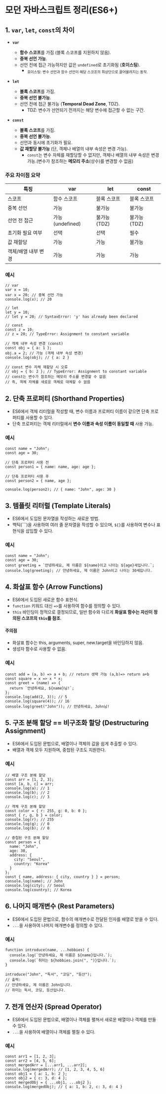 # 모던 자바스크립트 정리(ES6+)

## 1. `var`, `let`, `const`의 차이
- **`var`**
  - **함수 스코프**를 가짐 (블록 스코프를 지원하지 않음).
  - **중복 선언 가능**.
  - 선언 전에 접근 가능하지만 값은 `undefined`로 초기화됨 (**호이스팅**).
    - <sub>호이스팅: 변수 선언과 함수 선언이 해당 스코프의 최상단으로 끌어올려지는 동작.</sub>

- **`let`**
  - **블록 스코프**를 가짐.
  - **중복 선언 불가능**.
  - 선언 전에 접근 불가능 (**Temporal Dead Zone**, TDZ).
    - TDZ: 변수가 선언되기 전까지는 해당 변수에 접근할 수 없는 구간.

- **`const`**
  - **블록 스코프**를 가짐.
  - **중복 선언 불가능**.
  - 선언과 동시에 초기화가 필요.
  - **값 재할당 불가능** (단, 객체나 배열의 내부 속성은 변경 가능).
    - `const`는 변수 자체를 재할당할 수 없지만, 객체나 배열의 내부 속성은 변경 가능.(변수가 참조하는 **메모리 주소**(상수)를 변경할 수 없음)

### 주요 차이점 요약

<table>
  <thead>
    <tr>
      <th>특징</th>
      <th>var</th>
      <th>let</th>
      <th>const</th>
    </tr>
  </thead>
  <tbody>
    <tr>
      <td>스코프</td>
      <td>함수 스코프</td>
      <td>블록 스코프</td>
      <td>블록 스코프</td>
    </tr>
    <tr>
      <td>중복 선언</td>
      <td>가능</td>
      <td>불가능</td>
      <td>불가능</td>
    </tr>
    <tr>
      <td>선언 전 접근</td>
      <td>가능 (undefined)</td>
      <td>불가능 (TDZ)</td>
      <td>불가능 (TDZ)</td>
    </tr>
    <tr>
      <td>초기화 필요 여부</td>
      <td>선택</td>
      <td>선택</td>
      <td>필수</td>
    </tr>
    <tr>
      <td>값 재할당</td>
      <td>가능</td>
      <td>가능</td>
      <td>불가능</td>
    </tr>
    <tr>
      <td>객체/배열 내부 변경</td>
      <td>가능</td>
      <td>가능</td>
      <td>가능</td>
    </tr>
  </tbody>
</table>

### 예시
```
// var
var x = 10;
var x = 20; // 중복 선언 가능
console.log(x); // 20

// let
let y = 10;
// let y = 20; // SyntaxError: 'y' has already been declared

// const
const z = 10;
// z = 20; // TypeError: Assignment to constant variable

// 객체 내부 속성 변경 (const)
const obj = { a: 1 };
obj.a = 2; // 가능 (객체 내부 속성 변경)
console.log(obj); // { a: 2 }

// const 변수 자체 재할당 시 오류
// obj = { b: 2 }; // TypeError: Assignment to constant variable
// const는 변수가 참조하는 메모리 주소를 변경할 수 없음
// 즉, 객체 자체를 새로운 객체로 대체할 수 없음
```

## 2. 단축 프로퍼티 (Shorthand Properties)
- ES6에서 객체 리터럴을 작성할 때, 변수 이름과 프로퍼티 이름이 같으면 단축 프로퍼티를 사용할 수 있다.
- 단축 프로퍼티는 객체 리터럴에서 **변수 이름과 속성 이름이 동일할 때** 사용 가능.

### 예시
```
const name = "John";
const age = 30;

// 단축 프로퍼티 사용 전
const person1 = { name: name, age: age };

// 단축 프로퍼티 사용 후
const person2 = { name, age };

console.log(person2); // { name: "John", age: 30 }
```

## 3. 템플릿 리터럴 (Template Literals)
- ES6에서 도입된 문자열을 작성하는 새로운 방법.
- 백틱(```)을 사용하여 여러 줄 문자열을 작성할 수 있으며, `${}`를 사용하여 변수나 표현식을 삽입할 수 있다.
### 예시
```
const name = "John";
const age = 30;
const greeting = `안녕하세요, 제 이름은 ${name}이고 나이는 ${age}세입니다.`;
console.log(greeting); // 안녕하세요, 제 이름은 John이고 나이는 30세입니다.
```

## 4. 화살표 함수 (Arrow Functions)
- ES6에서 도입된 새로운 함수 표현식.
- `function` 키워드 대신 `=>`를 사용하여 함수를 정의할 수 있다.
- `this` 바인딩이 정적으로 결정되므로, 일반 함수와 다르게 **화살표 함수는 자신이 정의된 스코프의 `this`를 참조**.
 
#### 주의점 
- 화살표 함수는 this, arguments, super, new.target을 바인딩하지 않음.
- 생성자 함수로 사용할 수 없음.

### 예시
```
const add = (a, b) => a + b; // return 생략 가능 (a,b)=> return a+b
const square = x => x * x;
const greet = (name) => {
  return `안녕하세요, ${name}님!`;
};
console.log(add(2, 3)); // 5
console.log(square(4)); // 16
console.log(greet("John")); // 안녕하세요, John님!
```

## 5. 구조 분해 할당 == 비구조화 할당 (Destructuring Assignment)
- ES6에서 도입된 문법으로, 배열이나 객체의 값을 쉽게 추출할 수 있다.
- 배열과 객체 모두 지원하며, 중첩된 구조도 지원한다.
### 예시
```
// 배열 구조 분해 할당
const arr = [1, 2, 3];
const [a, b, c] = arr;
console.log(a); // 1
console.log(b); // 2
console.log(c); // 3

// 객체 구조 분해 할당
const color = { r: 255, g: 0, b: 0 };
const { r, g, b } = color;
console.log(r); // 255
console.log(g); // 0
console.log(b); // 0

// 중첩된 구조 분해 할당
const person = {
  name: "John",
  age: 30,
  address: {
    city: "Seoul",
    country: "Korea"
  }
};
const { name, address: { city, country } } = person;
console.log(name); // John
console.log(city); // Seoul
console.log(country); // Korea
```

## 6. 나머지 매개변수 (Rest Parameters)
- ES6에서 도입된 문법으로, 함수의 매개변수로 전달된 인자를 배열로 받을 수 있다.
- `...`을 사용하여 나머지 매개변수를 정의할 수 있다.
### 예시
```
function introduce(name, ...hobbies) {
  console.log(`안녕하세요, 제 이름은 ${name}입니다.`);
  console.log(`취미는 ${hobbies.join(", ")}입니다.`);
}

introduce("John", "독서", "코딩", "등산");
// 출력:
// 안녕하세요, 제 이름은 John입니다.
// 취미는 독서, 코딩, 등산입니다.
```
## 7. 전개 연산자 (Spread Operator)
- ES6에서 도입된 문법으로, 배열이나 객체를 펼쳐서 새로운 배열이나 객체를 만들 수 있다.
- `...`을 사용하여 배열이나 객체를 펼칠 수 있다.
### 예시
```
const arr1 = [1, 2, 3];
const arr2 = [4, 5, 6];
const mergedArr = [...arr1, ...arr2];
console.log(mergedArr); // [1, 2, 3, 4, 5, 6]
const obj1 = { a: 1, b: 2 };
const obj2 = { c: 3, d: 4 };
const mergedObj = { ...obj1, ...obj2 };
console.log(mergedObj); // { a: 1, b: 2, c: 3, d: 4 }
```

